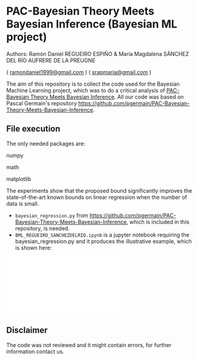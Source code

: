 # PAC-Bayesian Theory Meets Bayesian Inference (Bayesian ML project)

Authors: Ramón Daniel REGUEIRO ESPIÑO & María Magdalena SÁNCHEZ DEL RÍO AUFRERE DE LA PREUGNE

( ramondaniel1999@gmail.com ) ( srapmaria@gmail.com )

The aim of this repository is to collect the code used for the Bayesian Machine Learning project, which was to do a critical analysis of [PAC-Bayesian Theory Meets Bayesian Inference](http://arxiv.org/abs/1605.08636). All our code was based on Pascal Germain's repository https://github.com/pgermain/PAC-Bayesian-Theory-Meets-Bayesian-Inference.

## File execution
The only needed packages are:

numpy

math

matplotlib

The experiments show that the proposed bound significantly improves the state-of-the-art known
bounds on linear regression when the number of data is small.

* ``bayesian_regression.py`` from https://github.com/pgermain/PAC-Bayesian-Theory-Meets-Bayesian-Inference, which is included in this repository, is needed.
* ``BML_REGUEIRO_SANCHEZDELRIO.ipynb`` is a jupyter notebook requiring the bayesian_regression.py and it produces the illustrative example, which is shown here:

![header](Area_non_convergence.pdf)

## Disclaimer

The code was not reviewed and it might contain errors, for further information contact us.

